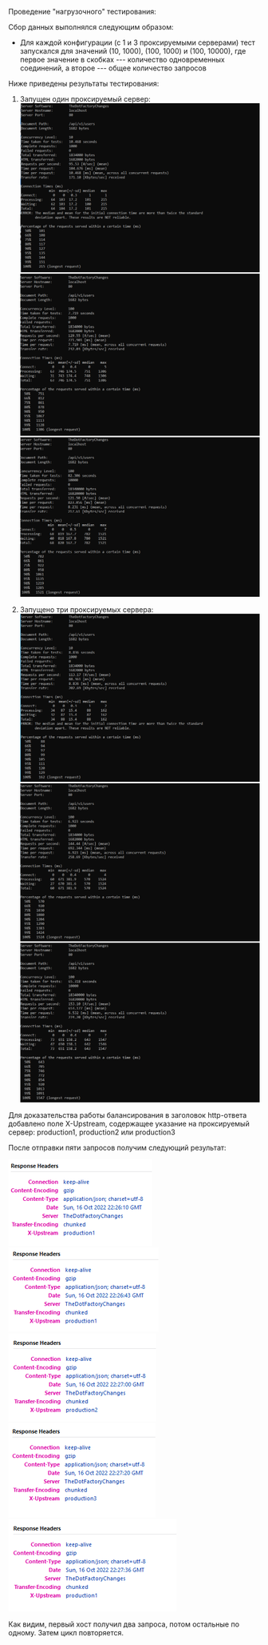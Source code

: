 Проведение "нагрузочного" тестирования:

Сбор данных выполнялся следующим образом:
- Для каждой конфигурации (с 1 и 3 проксируемыми серверами)
 тест запускался для значений (10, 1000), (100, 1000) и (100, 10000),
 где первое значение в скобках --- количество одновременных соединений, 
 а второе --- общее количество запросов

Ниже приведены результаты тестирования:

1) Запущен один проксируемый сервер:
![1](img/c10_n1000.PNG)
![2](img/c100_n1000.PNG)
![3](img/c100_n10000.PNG)

2) Запущено три проксируемых сервера:
![1](img/c10_n1000s.PNG)
![2](img/c100_n1000s.PNG)
![3](img/c100_n10000s.PNG)

Для доказательства работы балансирования в заголовок http-ответа добавлено поле
X-Upstream, содержащее указание на проксируемый сервер:
production1, production2 или production3

После отправки пяти запросов получим следующий результат:

![Заголовок первого ответа](img/response_001.PNG)
![Заголовок второго ответа](img/response_002.PNG)
![Заголовок третьего ответа](img/response_003.PNG)
![Заголовок четвертого ответа](img/response_004.PNG)
![Заголовок пятого ответа](img/response_005.PNG)

Как видим, первый хост получил два запроса, потом остальные по одному.
Затем цикл повторяется.

